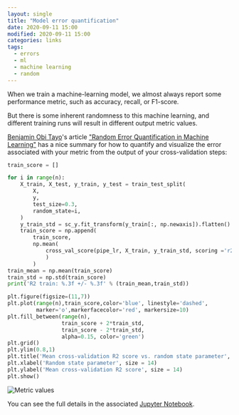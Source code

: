 ```yaml
---
layout: single
title: "Model error quantification"
date: 2020-09-11 15:00
modified: 2020-09-11 15:00
categories: links
tags:
  - errors
  - ml
  - machine learning
  - random
---
```


When we train a machine-learning model, we almost always report some performance metric, such as accuracy, recall, or F1-score. 

But there is some inherent randomness to this machine learning, and different training runs will result in different output metric values.

[Benjamin Obi Tayo](https://medium.com/@benjaminobi)'s article
["Random Error Quantification in Machine Learning"](https://medium.com/towards-artificial-intelligence/random-error-quantification-in-machine-learning-846f6e78e519)
has a nice summary for how to quantify and visualize the error associated with your metric from the output of your cross-validation steps:

```python
train_score = []

for i in range(n):
    X_train, X_test, y_train, y_test = train_test_split(
        X,
        y, 
        test_size=0.3,
        random_state=i,
    )
    y_train_std = sc_y.fit_transform(y_train[:, np.newaxis]).flatten()
    train_score = np.append(
        train_score, 
        np.mean(
            cross_val_score(pipe_lr, X_train, y_train_std, scoring ='r2', cv = 10)
            )
        )
train_mean = np.mean(train_score)
train_std = np.std(train_score)
print('R2 train: %.3f +/- %.3f' % (train_mean,train_std))

plt.figure(figsize=(11,7))
plt.plot(range(n),train_score,color='blue', linestyle='dashed', 
         marker='o',markerfacecolor='red', markersize=10)
plt.fill_between(range(n),
                 train_score + 2*train_std,
                 train_score - 2*train_std,
                 alpha=0.15, color='green')
plt.grid()
plt.ylim(0.8,1)
plt.title('Mean cross-validation R2 score vs. random state parameter', size = 14)
plt.xlabel('Random state parameter', size = 14)
plt.ylabel('Mean cross-validation R2 score', size = 14)
plt.show()
```

![Metric values](https://miro.medium.com/max/1370/1*-R4VlYwkyaEk3OzvOf24UQ.png)

You can see the full details in the associated [Jupyter Notebook](https://github.com/bot13956/Random_error_quantification_in_ML/blob/master/Random_error_quantification_in_ML.ipynb).
